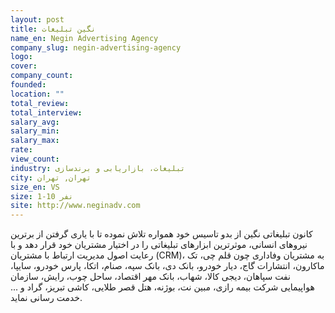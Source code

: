 ```yaml
---
layout: post
title: نگین تبلیغات
name_en: Negin Advertising Agency
company_slug: negin-advertising-agency
logo: 
cover: 
company_count:
founded:
location: ""
total_review: 
total_interview: 
salary_avg: 
salary_min: 
salary_max: 
rate: 
view_count: 
industry: تبلیغات، بازاریابی و برندسازی
city: تهران, تهران
size_en: VS
size: 1-10 نفر
site: http://www.neginadv.com
---
```


کانون تبلیغاتی نگین از بدو تاسیس خود همواره تلاش نموده تا با یاری گرفتن از برترین نیروهای انسانی، موثرترین ابزارهای تبلیغاتی را در اختیار مشتریان خود قرار دهد و با رعایت اصول مدیریت ارتباط با مشتریان (CRM)، به مشتریان وفاداری چون قلم چی، تک ماکارون، انتشارات گاج، دیار خودرو، بانک دی، بانک سپه، صنام، اتکا، پارس خودرو، سایپا، نفت سپاهان، دیجی کالا، شهاب، بانک مهر اقتصاد، ساحل چوب، رایش، سازمان هواپیمایی شرکت بیمه رازی، مبین نت، بوژنه، هتل قصر طلایی، کاشی تبریز، گراد و ... خدمت رسانی نماید.

